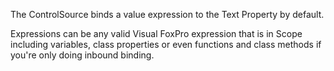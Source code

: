 ﻿The ControlSource binds a value expression to the Text Property by default.

Expressions can be any valid Visual FoxPro expression that is in Scope including variables, class properties or even functions and class methods if you're only doing inbound binding.